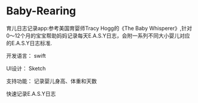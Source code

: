 # Baby-Rearing
育儿日志记录app:参考美国育婴师Tracy Hogg的《The Baby Whisperer》,针对0～12个月的宝宝帮助妈妈记录每天E.A.S.Y日志，会附一系列不同大小婴儿对应的E.A.S.Y日志标准.

开发语言：
    swift
    
UI设计：
     Sketch
    
支持功能：
   记录婴儿身高、体重和天数
   
   快速记录E.A.S.Y日志
